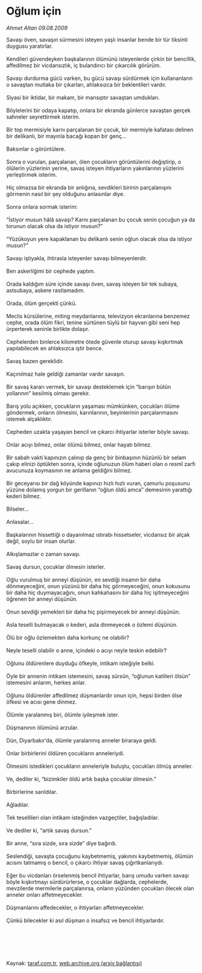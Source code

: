 # Oğlum için

*Ahmet Altan 09.08.2009*

<div class="taraf_structure_2col_1zq">
<div class="margen_n">



 <p>Savaşı öven, savaşın sürmesini isteyen yaşlı insanlar bende bir tür tiksinti duygusu yaratırlar. <br/><br/>Kendileri güvendeyken başkalarının ölümünü isteyenlerde çirkin bir bencillik, affedilmez bir vicdansızlık, iç bulandırıcı bir çıkarcılık görürüm. <br/><br/>Savaşı durdurma gücü varken, bu gücü savaşı sürdürmek için kullananların o savaştan mutlaka bir çıkarları, ahlaksızca bir beklentileri vardır. <br/><br/>Siyasi bir iktidar, bir makam, bir mansıptır savaştan umdukları. <br/><br/>Böylelerini bir odaya kapatıp, onlara bir ekranda günlerce savaştan gerçek sahneler seyrettirmek isterim. <br/><br/>Bir top mermisiyle karnı parçalanan bir çocuk, bir mermiyle kafatası delinen bir delikanlı, bir mayınla bacağı kopan bir genç... <br/><br/>Baksınlar o görüntülere. <br/><br/>Sonra o vurulan, parçalanan, ölen çocukların görüntülerini değiştirip, o ölülerin yüzlerinin yerine, savaş isteyen ihtiyarların yakınlarının yüzlerini yerleştirmek isterim. <br/><br/>Hiç olmazsa bir ekranda bir anlığına, sevdikleri birinin parçalanışını görmenin nasıl bir şey olduğunu anlasınlar diye. <br/><br/>Sonra onlara sormak isterim: <br/><br/>“İstiyor musun hâlâ savaşı? Karnı parçalanan bu çocuk senin çocuğun ya da torunun olacak olsa da istiyor musun?” <br/><br/>“Yüzükoyun yere kapaklanan bu delikanlı senin oğlun olacak olsa da istiyor musun?” <br/><br/>Savaşı iştiyakla, ihtirasla isteyenler savaşı bilmeyenlerdir. <br/><br/>Ben askerliğimi bir cephede yaptım. <br/><br/>Orada kaldığım süre içinde savaşı öven, savaş isteyen bir tek subaya, astsubaya, askere rastlamadım. <br/><br/>Orada, ölüm gerçekti çünkü. <br/><br/>Meclis kürsülerine, miting meydanlarına, televizyon ekranlarına benzemez cephe, orada ölüm fikri, tenine sürtünen tüylü bir hayvan gibi seni hep ürperterek seninle birlikte dolaşır. <br/><br/>Cephelerden binlerce kilometre ötede güvenle oturup savaşı kışkırtmak yapılabilecek en ahlaksızca iştir bence. <br/><br/>Savaş bazen gereklidir. <br/><br/>Kaçınılmaz hale geldiği zamanlar vardır savaşın. <br/><br/>Bir savaş kararı vermek, bir savaşı desteklemek için “barışın bütün yollarının” kesilmiş olması gerekir. <br/><br/>Barış yolu açıkken, çocukların yaşaması mümkünken, çocukları ölüme göndermek, onların ölmesini, karınlarının, beyinlerinin parçalanmasını istemek alçaklıktır. <br/><br/>Cepheden uzakta yaşayan bencil ve çıkarcı ihtiyarlar isterler böyle savaşı. <br/><br/>Onlar acıyı bilmez, onlar ölümü bilmez, onlar hayatı bilmez. <br/><br/>Bir sabah vakti kapınızın çalınıp da genç bir binbaşının hüzünlü bir selam çakıp elinizi öptükten sonra, içinde oğlunuzun ölüm haberi olan o resmî zarfı avucunuza koymasının ne anlama geldiğini bilmez. <br/><br/>Bir geceyarısı bir dağ köyünde kapınızı hızlı hızlı vuran, çamurlu poşusunu yüzüne dolamış yorgun bir gerillanın “oğlun öldü amca” demesinin yarattığı kederi bilmez. <br/><br/>Bilseler... <br/><br/>Anlasalar... <br/><br/>Başkalarının hissettiği o dayanılmaz ıstırabı hissetseler, vicdansız bir alçak değil, soylu bir insan olurlar. <br/><br/>Alkışlamazlar o zaman savaşı. <br/><br/>Savaş dursun, çocuklar ölmesin isterler. <br/><br/>Oğlu vurulmuş bir anneyi düşünün, en sevdiği insanın bir daha dönmeyeceğini, onun yüzünü bir daha hiç görmeyeceğini, onun kokusunu bir daha hiç duymayacağını, onun kahkahasını bir daha hiç işitmeyeceğini öğrenen bir anneyi düşünün. <br/><br/>Onun sevdiği yemekleri bir daha hiç pişirmeyecek bir anneyi düşünün. <br/><br/>Asla teselli bulmayacak o kederi, asla dinmeyecek o özlemi düşünün. <br/><br/>Ölü bir oğlu özlemekten daha korkunç ne olabilir? <br/><br/>Neyle teselli olabilir o anne, içindeki o acıyı neyle teskin edebilir? <br/><br/>Oğlunu öldürenlere duyduğu öfkeyle, intikam isteğiyle belki. <br/><br/>Öyle bir annenin intikam istemesini, savaş sürsün, “oğlunun katilleri ölsün” istemesini anlarım, herkes anlar. <br/><br/>Oğlunu öldürenler affedilmez düşmanlardır onun için, hepsi birden ölse öfkesi ve acısı gene dinmez. <br/><br/>Ölümle yaralanmış biri, ölümle iyileşmek ister. <br/><br/>Düşmanının ölümünü arzular. <br/><br/>Dün, Diyarbakır’da, ölümle yaralanmış anneler biraraya geldi. <br/><br/>Onlar birbirlerini öldüren çocukların anneleriydi. <br/><br/>Ölmesini istedikleri çocukların anneleriyle buluştu, çocukları ölmüş anneler. <br/><br/>Ve, dediler ki, “bizimkiler öldü artık başka çocuklar ölmesin.” <br/><br/>Birbirlerine sarıldılar. <br/><br/>Ağladılar. <br/><br/>Tek tesellileri olan intikam isteğinden vazgeçtiler, bağışladılar. <br/><br/>Ve dediler ki, “artık savaş dursun.” <br/><br/>Bir anne, “sıra sizde, sıra sizde” diye bağırdı. <br/><br/>Seslendiği, savaşta çocuğunu kaybetmemiş, yakınını kaybetmemiş, ölümün acısını tatmamış o bencil, o çıkarcı ihtiyar savaş çığırtkanlarıydı. <br/><br/>Eğer bu vicdanları örselenmiş bencil ihtiyarlar, barış umudu varken savaşı böyle kışkırtmayı sürdürürlerse, o çocuklar dağlarda, cephelerde, mevzilerde mermilerle parçalanırsa, onların yüzünden çocukları ölecek olan anneler onları affetmeyecekler. <br/><br/>Düşmanlarını affedecekler, o ihtiyarları affetmeyecekler. <br/><br/>Çünkü bilecekler ki asıl düşman o insafsız ve bencil ihtiyarlardır.</p>
<br/>
<br/>
<br/>



<br/>


<div id="taraf_not">
</div>

</div>


</div>

Kaynak: [taraf.com.tr](http://www.taraf.com.tr:80/makale/6939.htm), [web.archive.org (arşiv bağlantısı)](http://web.archive.org/web/20090828033126/http://www.taraf.com.tr:80/makale/6939.htm)

